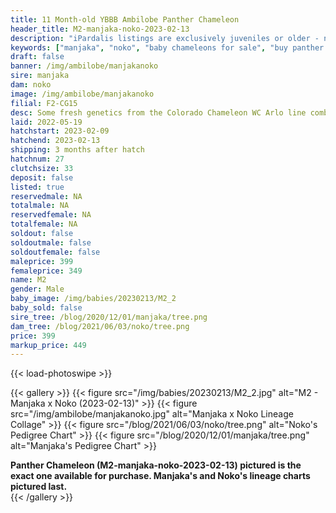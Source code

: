 ```yaml
---
title: 11 Month-old YBBB Ambilobe Panther Chameleon
header_title: M2-manjaka-noko-2023-02-13
description: "iPardalis listings are exclusively juveniles or older - no hatchlings or eggs - we do not sell juveniles under 12 grams of weight regardless of their age. Every iPardalis Panther Chameleon has a life-long guarantee. Whatever issue you encounter, even years later, we want to be part of the solution. Keep in touch, and we will ensure that you have a positive experience."
keywords: ["manjaka", "noko", "baby chameleons for sale", "buy panther chameleon", "panther for sale", "panther chameleon price", "ambilobe panther chameleon"]
draft: false
banner: /img/ambilobe/manjakanoko
sire: manjaka
dam: noko
image: /img/ambilobe/manjakanoko
filial: F2-CG15
desc: Some fresh genetics from the Colorado Chameleon WC Arlo line combined with our beautiful female Noko.
laid: 2022-05-19
hatchstart: 2023-02-09
hatchend: 2023-02-13
shipping: 3 months after hatch
hatchnum: 27
clutchsize: 33
deposit: false
listed: true
reservedmale: NA
totalmale: NA
reservedfemale: NA
totalfemale: NA
soldout: false
soldoutmale: false
soldoutfemale: false
maleprice: 399
femaleprice: 349
name: M2
gender: Male
baby_image: /img/babies/20230213/M2_2
baby_sold: false
sire_tree: /blog/2020/12/01/manjaka/tree.png
dam_tree: /blog/2021/06/03/noko/tree.png
price: 399
markup_price: 449
---
```


{{< load-photoswipe >}}

{{< gallery >}}
  {{< figure src="/img/babies/20230213/M2_2.jpg" alt="M2 - Manjaka x Noko (2023-02-13)" >}}
  {{< figure src="/img/ambilobe/manjakanoko.jpg" alt="Manjaka x Noko Lineage Collage" >}}
  {{< figure src="/blog/2021/06/03/noko/tree.png" alt="Noko's Pedigree Chart" >}}
  {{< figure src="/blog/2020/12/01/manjaka/tree.png" alt="Manjaka's Pedigree Chart" >}}
  <figcaption><strong>Panther Chameleon (M2-manjaka-noko-2023-02-13) pictured is the exact one available for purchase. Manjaka's  and Noko's lineage charts pictured last.</strong></figcaption>
{{< /gallery >}}
